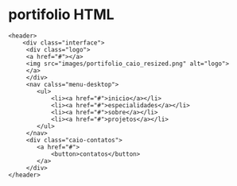 # portifolio HTML
<!DOCTYPE html>
<html lang="pt-br">
<head>
    <meta charset="UTF-8">
    <meta name="viewport" content="width=device-width, initial-scale=1.0">
    <!-- goolgle fontes -->
    <link href="https://fonts.googleapis.com/css2?family=Roboto&display=swap" rel="stylesheet">
    <!-- fim google fontes-->
  <link rel="stylesheet" href="style.css">
    <title>portifólio</title>
</head>
<body>

    <header>
        <div class="interface">
         <div class="logo">
         <a href="#"></a>
         <img src="images/portifolio_caio_resized.png" alt="logo">
         </a>
         </div> 
         <nav calss="menu-desktop">
            <ul>
                <li><a href="#">inicio</a></li>
                <li><a href="#">especialidades</a></li>
                <li><a href="#">sobre</a></li>
                <li><a href="#">projetos</a></li>
            </ul>
         </nav>
         <div class="caio-contatos">
            <a href="#">
                <button>contatos</button>
            </a>
         </div>
    </header>
</body>
</html>
